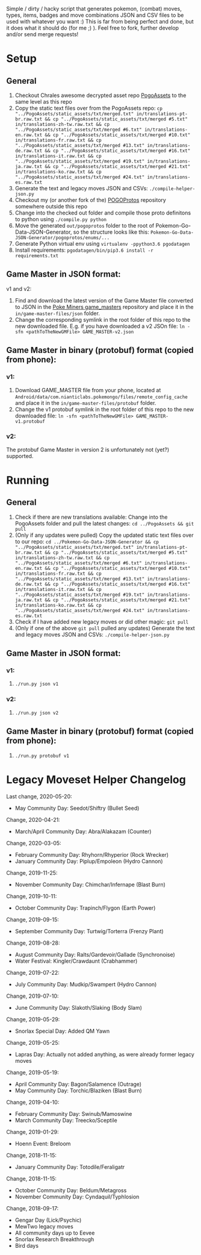 Simple / dirty / hacky script that generates pokemon, (combat) moves, types, items, badges and move combinations JSON and CSV files to be used with whatever you want :) This is far from being perfect and done, but it does what it should do (for me ;) ). Feel free to fork, further develop and/or send merge requests!

# Setup
## General
1. Checkout Chrales awesome decrypted asset repo [PogoAssets](https://github.com/ZeChrales/PogoAssets) to the same level as this repo
2. Copy the static text files over from the PogoAssets repo: `cp "../PogoAssets/static_assets/txt/merged.txt" in/translations-pt-br.raw.txt && cp "../PogoAssets/static_assets/txt/merged #5.txt" in/translations-zh-tw.raw.txt && cp "../PogoAssets/static_assets/txt/merged #6.txt" in/translations-en.raw.txt && cp "../PogoAssets/static_assets/txt/merged #10.txt" in/translations-fr.raw.txt && cp "../PogoAssets/static_assets/txt/merged #13.txt" in/translations-de.raw.txt && cp "../PogoAssets/static_assets/txt/merged #16.txt" in/translations-it.raw.txt && cp "../PogoAssets/static_assets/txt/merged #19.txt" in/translations-ja.raw.txt && cp "../PogoAssets/static_assets/txt/merged #21.txt" in/translations-ko.raw.txt && cp "../PogoAssets/static_assets/txt/merged #24.txt" in/translations-es.raw.txt`
3. Generate the text and legacy moves JSON and CSVs: `./compile-helper-json.py`
4. Checkout my (or another fork of the) [POGOProtos](https://github.com/gman-php/POGOProtos) repository somewhere outside this repo
5. Change into the checked out folder and compile those proto definitons to python using `./compile.py python`
6. Move the generated `out/pogoprotos` folder to the root of Pokemon-Go-Data-JSON-Generator, so the structure looks like this: `Pokemon-Go-Data-JSON-Generator/pogoprotos/enums/...`
7. Generate Python virtual env using `virtualenv -ppython3.6 pgodatagen`
8. Install requirements: `pgodatagen/bin/pip3.6 install -r requirements.txt`

## Game Master in JSON format:
v1 and v2:
1. Find and download the latest version of the Game Master file converted to JSON in the [Poke Miners game_masters](https://github.com/PokeMiners/game_masters/tree/master/latest) repository and place it in the `in/game-master-files/json` folder.
2. Change the corresponding symlink in the root folder of this repo to the new downloaded file. E.g. if you have downloaded a v2 JSOn file: `ln -sfn <pathToTheNewGMFile> GAME_MASTER-v2.json`

## Game Master in binary (protobuf) format (copied from phone):
### v1:
1. Download GAME_MASTER file from your phone, located at `Android/data/com.nianticlabs.pokemongo/files/remote_config_cache` and place it in the `in/game-master-files/protobuf` folder.
2. Change the v1 protobuf symlink in the root folder of this repo to the new downloaded file: `ln -sfn <pathToTheNewGMFile> GAME_MASTER-v1.protobuf`

### v2:
The protobuf Game Master in version 2 is unfortunately not (yet?) supported.

# Running
## General
1. Check if there are new translations available: Change into the PogoAssets folder and pull the latest changes: `cd ../PogoAssets && git pull`
2. (Only if any updates were pulled) Copy the updated static text files over to our repo: `cd ../Pokemon-Go-Data-JSON-Generator && cp "../PogoAssets/static_assets/txt/merged.txt" in/translations-pt-br.raw.txt && cp "../PogoAssets/static_assets/txt/merged #5.txt" in/translations-zh-tw.raw.txt && cp "../PogoAssets/static_assets/txt/merged #6.txt" in/translations-en.raw.txt && cp "../PogoAssets/static_assets/txt/merged #10.txt" in/translations-fr.raw.txt && cp "../PogoAssets/static_assets/txt/merged #13.txt" in/translations-de.raw.txt && cp "../PogoAssets/static_assets/txt/merged #16.txt" in/translations-it.raw.txt && cp "../PogoAssets/static_assets/txt/merged #19.txt" in/translations-ja.raw.txt && cp "../PogoAssets/static_assets/txt/merged #21.txt" in/translations-ko.raw.txt && cp "../PogoAssets/static_assets/txt/merged #24.txt" in/translations-es.raw.txt`
3. Check if I have added new legacy moves or did other magic: `git pull`
3. (Only if one of the above `git pull` pulled any updates) Generate the text and legacy moves JSON and CSVs: `./compile-helper-json.py`

## Game Master in JSON format:
### v1:
1. `./run.py json v1`

### v2:
1. `./run.py json v2`

## Game Master in binary (protobuf) format (copied from phone):
1. `./run.py protobuf v1`


# Legacy Moveset Helper Changelog
Last change, 2020-05-20:
- May Community Day: Seedot/Shiftry (Bullet Seed)

Change, 2020-04-21:
- March/April Community Day: Abra/Alakazam (Counter)

Change, 2020-03-05:
- February Community Day: Rhyhorn/Rhyperior (Rock Wrecker)
- January Community Day: Piplup/Empoleon (Hydro Cannon)

Change, 2019-11-25:
- November Community Day: Chimchar/Infernape (Blast Burn)

Change, 2019-10-11:
- October Community Day: Trapinch/Flygon (Earth Power)

Change, 2019-09-15:
- September Community Day: Turtwig/Torterra (Frenzy Plant)

Change, 2019-08-28:
- August Community Day: Ralts/Gardevoir/Gallade (Synchronoise)
- Water Festival: Kingler/Crawdaunt (Crabhammer)

Change, 2019-07-22:
- July Community Day: Mudkip/Swampert (Hydro Cannon)

Change, 2019-07-10:
- June Community Day: Slakoth/Slaking (Body Slam)

Change, 2019-05-29:
- Snorlax Special Day: Added QM Yawn

Change, 2019-05-25:
- Lapras Day: Actually not added anything, as were already former legacy moves

Change, 2019-05-19:
- April Community Day: Bagon/Salamence (Outrage)
- May Community Day: Torchic/Blaziken (Blast Burn)

Change, 2019-04-10:
- February Community Day: Swinub/Mamoswine
- March Community Day: Treecko/Sceptile

Change, 2019-01-29:
- Hoenn Event: Breloom

Change, 2018-11-15:
- January Community Day: Totodile/Feraligatr

Change, 2018-11-15:
- October Community Day: Beldum/Metagross
- November Community Day: Cyndaquil/Typhlosion

Change, 2018-09-17:
- Gengar Day (Lick/Psychic)
- MewTwo legacy moves
- All community days up to Eevee
- Snorlax Research Breakthrough
- Bird days
